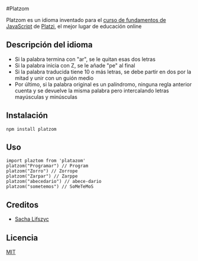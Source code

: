 #Platzom

Platzom es un idioma inventado para el [curso de fundamentos de JavaScript](https://platzi.com/js) de [Platzi](https://platzi.com), el mejor lugar de educación online

## Descripción del idioma
- Si la palabra termina con "ar", se le quitan esas dos letras
- Si la palabra inicia con Z, se le añade "pe" al final
- Si la palabra traducida tiene 10 o más letras, se debe partir en dos por la mitad y unir con un guión medio
- Por último, si la palabra original es un palíndromo, ninguna regla anterior cuenta y se devuelve la misma palabra pero intercalando letras mayúsculas y minúsculas

## Instalación

```
npm install platzom
```

## Uso

```
import plaztom from 'platazom'
platzom("Programar") // Program
platzom("Zorro") // Zorrope
platzom("Zarpar") // Zarppe
platzom("abecedario") // abece-dario
platzom("sometemos") // SoMeTeMoS
```

## Creditos
- [Sacha Lifszyc](https://twitter.com/@slifszyc)

## Licencia

[MIT](https://opensource.org/licenses/MIT)